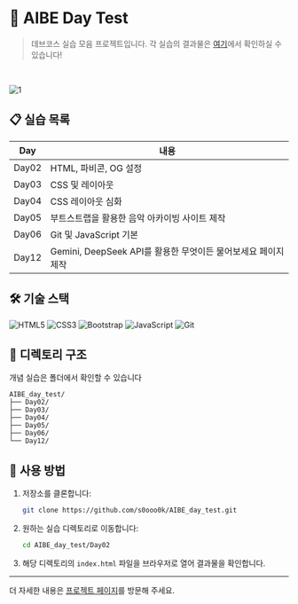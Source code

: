 # 🚀 AIBE Day Test

> 데브코스 실습 모음 프로젝트입니다. 각 실습의 결과물은 [여기](https://s0ooo0k.github.io/AIBE_day_test/)에서 확인하실 수 있습니다!

<br>

![1](https://github.com/user-attachments/assets/28d5aa1e-72de-42c4-9d26-8afd16766eda)



## 📋 실습 목록

| Day  | 내용 |
|------|------------------------------------------------------|
| Day02 | HTML, 파비콘, OG 설정 |
| Day03 | CSS 및 레이아웃 |
| Day04 | CSS 레이아웃 심화 |
| Day05 | 부트스트랩을 활용한 음악 아카이빙 사이트 제작 |
| Day06 | Git 및 JavaScript 기본 |
| Day12 | Gemini, DeepSeek API를 활용한 무엇이든 물어보세요 페이지 제작 |

## 🛠️ 기술 스택

![HTML5](https://img.shields.io/badge/HTML5-E34F26?style=flat-square&logo=html5&logoColor=white)
![CSS3](https://img.shields.io/badge/CSS3-1572B6?style=flat-square&logo=css3&logoColor=white)
![Bootstrap](https://img.shields.io/badge/Bootstrap-7952B3?style=flat-square&logo=bootstrap&logoColor=white)
![JavaScript](https://img.shields.io/badge/JavaScript-F7DF1E?style=flat-square&logo=javascript&logoColor=black)
![Git](https://img.shields.io/badge/Git-F05032?style=flat-square&logo=git&logoColor=white)

## 📂 디렉토리 구조
개념 실습은 폴더에서 확인할 수 있습니다
```
AIBE_day_test/
├── Day02/
├── Day03/
├── Day04/
├── Day05/
├── Day06/
└── Day12/
```

## 📝 사용 방법

1. 저장소를 클론합니다:
   ```bash
   git clone https://github.com/s0ooo0k/AIBE_day_test.git
   ```

2. 원하는 실습 디렉토리로 이동합니다:
   ```bash
   cd AIBE_day_test/Day02
   ```

3. 해당 디렉토리의 `index.html` 파일을 브라우저로 열어 결과물을 확인합니다.


---

더 자세한 내용은 [프로젝트 페이지](https://s0ooo0k.github.io/AIBE_day_test/)를 방문해 주세요.
